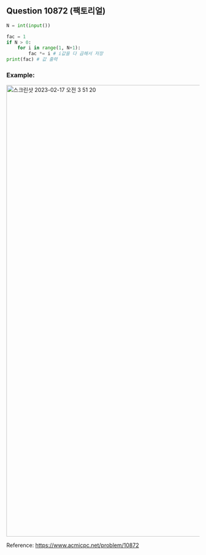 ## Question 10872 (팩토리얼)



```python 3
N = int(input())

fac = 1
if N > 0:
    for i in range(1, N+1):
        fac *= i # i값을 다 곱해서 저장
print(fac) # 값 출력

```



### Example:
<img width="1178" alt="스크린샷 2023-02-17 오전 3 51 20" src="https://user-images.githubusercontent.com/107760647/219459998-55a53270-ed37-4ffd-b5de-c24aeb7f8929.png">


Reference:
https://www.acmicpc.net/problem/10872
